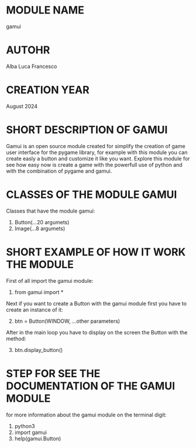 # MODULE NAME
gamui

# AUTOHR
Alba Luca Francesco

# CREATION YEAR
August 2024

# SHORT DESCRIPTION OF GAMUI
Gamui is an open source module created for simplify the creation of game user interface for the pygame library, for example with this module you can create easly a button and customize it like you want. 
Explore this module for see how easy now is create a game with the powerfull use of python and with the combination of pygame and gamui.

# CLASSES OF THE MODULE GAMUI
Classes that have the module gamui:
1) Button(...20 argumets)
2) Image(...8 argumets)

# SHORT EXAMPLE OF HOW IT WORK THE MODULE
First of all import the gamui module:
1) from gamui import *

Next if you want to create a Button with the gamui module first you have to create an instance of it:

2) btn = Button(WINDOW, ...other parameters)

After in the main loop you have to display on the screen the Button with the method:

3) btn.display_button()

# STEP FOR SEE THE DOCUMENTATION OF THE GAMUI MODULE
for more information about the gamui module on the terminal digit:
1) python3
2) import gamui
3) help(gamui.Button)
